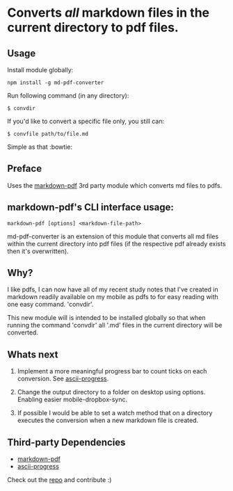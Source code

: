 # Converts *all* markdown files in the current directory to pdf files.

## Usage

Install module globally:
```
npm install -g md-pdf-converter
```

Run following command (in any directory):
```
$ convdir
```

If you'd like to convert a specific file only, you still can:
```
$ convfile path/to/file.md
```

Simple as that :bowtie:

## Preface

Uses the [markdown-pdf](https://www.npmjs.com/package/markdown-pdf) 3rd party module which converts md files to pdfs.

## markdown-pdf's CLI interface usage:
```
markdown-pdf [options] <markdown-file-path>
```

md-pdf-converter is an extension of this module that converts all md files within the current directory into pdf files (if the respective pdf already exists then it's overwritten).

## Why?

I like pdfs, I can now have all of my recent study notes that I've created in markdown readily available on my mobile as pdfs to for easy reading with one easy command. 'convdir'.

This new module will is intended to be installed globally so that when running the command 'convdir' all '.md' files in the current directory will be converted.

## Whats next

1) Implement a more meaningful progress bar to count ticks on each conversion. See [ascii-progress](https://github.com/bubkoo/ascii-progress).

2) Change the output directory to a folder on desktop using options. Enabling easier mobile-dropbox-sync.

3) If possible I would be able to set a watch method that on a directory executes the conversion when a new markdown file is created.

## Third-party Dependencies

- [markdown-pdf](https://www.npmjs.com/package/markdown-pdf)
- [ascii-progress](https://github.com/bubkoo/ascii-progress)

Check out the [repo](https://github.com/SavageWilliam/md-pdf-converter) and contribute :)
